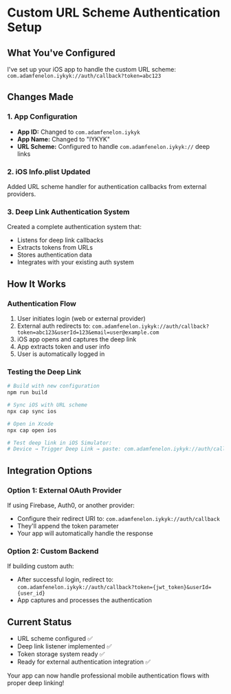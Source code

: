 # Custom URL Scheme Authentication Setup

## What You've Configured

I've set up your iOS app to handle the custom URL scheme: `com.adamfenelon.iykyk://auth/callback?token=abc123`

## Changes Made

### 1. App Configuration
- **App ID:** Changed to `com.adamfenelon.iykyk`
- **App Name:** Changed to "IYKYK"
- **URL Scheme:** Configured to handle `com.adamfenelon.iykyk://` deep links

### 2. iOS Info.plist Updated
Added URL scheme handler for authentication callbacks from external providers.

### 3. Deep Link Authentication System
Created a complete authentication system that:
- Listens for deep link callbacks
- Extracts tokens from URLs
- Stores authentication data
- Integrates with your existing auth system

## How It Works

### Authentication Flow
1. User initiates login (web or external provider)
2. External auth redirects to: `com.adamfenelon.iykyk://auth/callback?token=abc123&userId=123&email=user@example.com`
3. iOS app opens and captures the deep link
4. App extracts token and user info
5. User is automatically logged in

### Testing the Deep Link
```bash
# Build with new configuration
npm run build

# Sync iOS with URL scheme
npx cap sync ios

# Open in Xcode
npx cap open ios

# Test deep link in iOS Simulator:
# Device → Trigger Deep Link → paste: com.adamfenelon.iykyk://auth/callback?token=test123
```

## Integration Options

### Option 1: External OAuth Provider
If using Firebase, Auth0, or another provider:
- Configure their redirect URI to: `com.adamfenelon.iykyk://auth/callback`
- They'll append the token parameter
- Your app will automatically handle the response

### Option 2: Custom Backend
If building custom auth:
- After successful login, redirect to: `com.adamfenelon.iykyk://auth/callback?token={jwt_token}&userId={user_id}`
- App captures and processes the authentication

## Current Status
- URL scheme configured ✅
- Deep link listener implemented ✅
- Token storage system ready ✅
- Ready for external authentication integration ✅

Your app can now handle professional mobile authentication flows with proper deep linking!